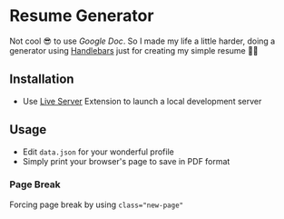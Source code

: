 # Resume Generator

Not cool 😎 to use *Google Doc*. So I made my life a little harder, doing a generator using [Handlebars](https://handlebarsjs.com/guide/#what-is-handlebars) just for creating my simple resume 🤪🤘

## Installation
- Use [Live Server](https://marketplace.visualstudio.com/items?itemName=ritwickdey.LiveServer) Extension to launch a local development server

## Usage
- Edit `data.json` for your wonderful profile
- Simply print your browser's page to save in PDF format
### Page Break
Forcing page break by using `class="new-page"`